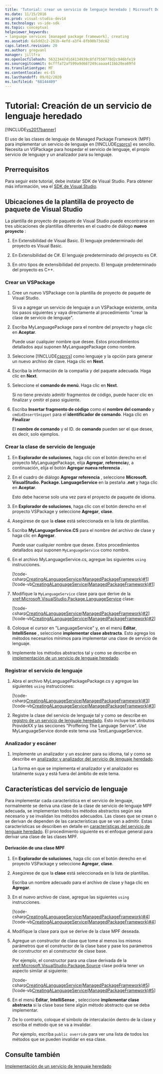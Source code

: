 ```yaml
---
title: 'Tutorial: crear un servicio de lenguaje heredado | Microsoft Docs'
ms.date: 11/15/2016
ms.prod: visual-studio-dev14
ms.technology: vs-ide-sdk
ms.topic: conceptual
helpviewer_keywords:
- language services [managed package framework], creating
ms.assetid: 6a5dd2c2-261b-4efd-a3f4-8fb90b73dc82
caps.latest.revision: 20
ms.author: gregvanl
manager: jillfra
ms.openlocfilehash: 56323447d1d4134939c8fd7550778d2c946bfe19
ms.sourcegitcommit: 6cfffa72af599a9d667249caaaa411bb28ea69fd
ms.translationtype: MT
ms.contentlocale: es-ES
ms.lasthandoff: 09/02/2020
ms.locfileid: "68144409"
---
```

# <a name="walkthrough-creating-a-legacy-language-service"></a>Tutorial: Creación de un servicio de lenguaje heredado
[!INCLUDE[vs2017banner](../../includes/vs2017banner.md)]

El uso de las clases de lenguaje de Managed Package Framework (MPF) para implementar un servicio de lenguaje en [!INCLUDE[csprcs](../../includes/csprcs-md.md)] es sencillo. Necesita un VSPackage para hospedar el servicio de lenguaje, el propio servicio de lenguaje y un analizador para su lenguaje.  
  
## <a name="prerequisites"></a>Prerrequisitos  
 Para seguir este tutorial, debe instalar SDK de Visual Studio. Para obtener más información, vea el [SDK de Visual Studio](../../extensibility/visual-studio-sdk.md).  
  
## <a name="locations-for-the-visual-studio-package-project-template"></a>Ubicaciones de la plantilla de proyecto de paquete de Visual Studio  
 La plantilla de proyecto de paquete de Visual Studio puede encontrarse en tres ubicaciones de plantillas diferentes en el cuadro de diálogo **nuevo proyecto** :  
  
1. En Extensibilidad de Visual Basic. El lenguaje predeterminado del proyecto es Visual Basic.  
  
2. En Extensibilidad de C#. El lenguaje predeterminado del proyecto es C#.  
  
3. En otro tipos de extensibilidad del proyecto. El lenguaje predeterminado del proyecto es C++.  
  
### <a name="create-a-vspackage"></a>Crear un VSPackage  
  
1. Cree un nuevo VSPackage con la plantilla de proyecto de paquete de Visual Studio.  
  
     Si va a agregar un servicio de lenguaje a un VSPackage existente, omita los pasos siguientes y vaya directamente al procedimiento "crear la clase de servicio de lenguaje".  
  
2. Escriba MyLanguagePackage para el nombre del proyecto y haga clic en **Aceptar**.  
  
     Puede usar cualquier nombre que desee. Estos procedimientos detallados aquí suponen MyLanguagePackage como nombre.  
  
3. Seleccione [!INCLUDE[csprcs](../../includes/csprcs-md.md)] como lenguaje y la opción para generar un nuevo archivo de clave. Haga clic en **Next**.  
  
4. Escriba la información de la compañía y del paquete adecuada. Haga clic en **Next**.  
  
5. Seleccione el **comando de menú**. Haga clic en **Next**.  
  
     Si no tiene previsto admitir fragmentos de código, puede hacer clic en finalizar y omitir el paso siguiente.  
  
6. Escriba **Insertar fragmento de código** como el **nombre del comando** y `cmdidInsertSnippet` para el **identificador de comando**. Haga clic en **Finalizar**  
  
     El **nombre de comando** y el ID. de **comando** pueden ser el que desee, es decir, solo ejemplos.  
  
### <a name="create-the-language-service-class"></a>Crear la clase de servicio de lenguaje  
  
1. En **Explorador de soluciones**, haga clic con el botón derecho en el proyecto MyLanguagePackage, elija **Agregar**, **referencia**y, a continuación, elija el botón **Agregar nueva referencia** .  
  
2. En el cuadro de diálogo **Agregar referencia** , seleccione **Microsoft. VisualStudio. Package. LanguageService** en la pestaña **.net** y haga clic en **Aceptar**.  
  
     Esto debe hacerse solo una vez para el proyecto de paquete de idioma.  
  
3. En **Explorador de soluciones**, haga clic con el botón derecho en el proyecto VSPackage y seleccione **Agregar**, **clase**.  
  
4. Asegúrese de que la **clase** está seleccionada en la lista de plantillas.  
  
5. Escriba **MyLanguageService.CS** para el nombre del archivo de clase y haga clic en **Agregar**.  
  
     Puede usar cualquier nombre que desee. Estos procedimientos detallados aquí suponen `MyLanguageService` como nombre.  
  
6. En el archivo MyLanguageService.cs, agregue las siguientes `using` instrucciones.  
  
     [!code-csharp[CreatingALanguageService(ManagedPackageFramework)#1](../../snippets/csharp/VS_Snippets_VSSDK/creatingalanguageservice(managedpackageframework)/cs/mylanguageservice.cs#1)]
     [!code-vb[CreatingALanguageService(ManagedPackageFramework)#1](../../snippets/visualbasic/VS_Snippets_VSSDK/creatingalanguageservice(managedpackageframework)/vb/mylanguageservice.vb#1)]  
  
7. Modifique la `MyLanguageService` clase para que derive de la <xref:Microsoft.VisualStudio.Package.LanguageService> clase:  
  
     [!code-csharp[CreatingALanguageService(ManagedPackageFramework)#2](../../snippets/csharp/VS_Snippets_VSSDK/creatingalanguageservice(managedpackageframework)/cs/mylanguageservice.cs#2)]
     [!code-vb[CreatingALanguageService(ManagedPackageFramework)#2](../../snippets/visualbasic/VS_Snippets_VSSDK/creatingalanguageservice(managedpackageframework)/vb/mylanguageservice.vb#2)]  
  
8. Coloque el cursor en "LanguageService" y, en el menú **Editar**, **IntelliSense** , seleccione **implementar clase abstracta**. Esto agrega los métodos necesarios mínimos para implementar una clase de servicio de lenguaje.  
  
9. Implemente los métodos abstractos tal y como se describe en [implementación de un servicio de lenguaje heredado](../../extensibility/internals/implementing-a-legacy-language-service2.md).  
  
### <a name="register-the-language-service"></a>Registrar el servicio de lenguaje  
  
1. Abra el archivo MyLanguagePackagePackage.cs y agregue las siguientes `using` instrucciones:  
  
     [!code-csharp[CreatingALanguageService(ManagedPackageFramework)#3](../../snippets/csharp/VS_Snippets_VSSDK/creatingalanguageservice(managedpackageframework)/cs/mylanguagepackagepackage.cs#3)]
     [!code-vb[CreatingALanguageService(ManagedPackageFramework)#3](../../snippets/visualbasic/VS_Snippets_VSSDK/creatingalanguageservice(managedpackageframework)/vb/mylanguagepackagepackage.vb#3)]  
  
2. Registre la clase del servicio de lenguaje tal y como se describe en [registro de un servicio de lenguaje heredado](../../extensibility/internals/registering-a-legacy-language-service1.md). Esto incluye los atributos ProvideXX y las secciones "Proffering The Language Service". Use MyLanguageService donde este tema usa TestLanguageService.  
  
### <a name="the-parser-and-scanner"></a>Analizador y escáner  
  
1. Implemente un analizador y un escáner para su idioma, tal y como se describe en [analizador y analizador del servicio de lenguaje heredado](../../extensibility/internals/legacy-language-service-parser-and-scanner.md).  
  
     La forma en que se implementa el analizador y el analizador es totalmente suya y está fuera del ámbito de este tema.  
  
## <a name="language-service-features"></a>Características del servicio de lenguaje  
 Para implementar cada característica en el servicio de lenguaje, normalmente se deriva una clase de la clase de servicio de lenguaje MPF adecuada, se implementan todos los métodos abstractos según sea necesario y se invalidan los métodos adecuados. Las clases que se crean o se derivan de dependen de las características que se van a admitir. Estas características se describen en detalle en [características del servicio de lenguaje heredado](../../extensibility/internals/legacy-language-service-features1.md). El procedimiento siguiente es el enfoque general para derivar una clase de las clases MPF.  
  
#### <a name="deriving-from-an-mpf-class"></a>Derivación de una clase MPF  
  
1. En **Explorador de soluciones**, haga clic con el botón derecho en el proyecto VSPackage y seleccione **Agregar**, **clase**.  
  
2. Asegúrese de que la **clase** está seleccionada en la lista de plantillas.  
  
     Escriba un nombre adecuado para el archivo de clase y haga clic en **Agregar**.  
  
3. En el nuevo archivo de clase, agregue las siguientes `using` instrucciones.  
  
     [!code-csharp[CreatingALanguageService(ManagedPackageFramework)#4](../../snippets/csharp/VS_Snippets_VSSDK/creatingalanguageservice(managedpackageframework)/cs/mysource.cs#4)]
     [!code-vb[CreatingALanguageService(ManagedPackageFramework)#4](../../snippets/visualbasic/VS_Snippets_VSSDK/creatingalanguageservice(managedpackageframework)/vb/mysource.vb#4)]  
  
4. Modifique la clase para que se derive de la clase MPF deseada.  
  
5. Agregue un constructor de clase que tome al menos los mismos parámetros que el constructor de la clase base y pase los parámetros de constructor en al constructor de clase base.  
  
     Por ejemplo, el constructor para una clase derivada de la <xref:Microsoft.VisualStudio.Package.Source> clase podría tener un aspecto similar al siguiente:  
  
     [!code-csharp[CreatingALanguageService(ManagedPackageFramework)#5](../../snippets/csharp/VS_Snippets_VSSDK/creatingalanguageservice(managedpackageframework)/cs/mysource.cs#5)]
     [!code-vb[CreatingALanguageService(ManagedPackageFramework)#5](../../snippets/visualbasic/VS_Snippets_VSSDK/creatingalanguageservice(managedpackageframework)/vb/mysource.vb#5)]  
  
6. En el menú **Editar**, **IntelliSense** , seleccione **implementar clase abstracta** si la clase base tiene algún método abstracto que se deba implementar.  
  
7. De lo contrario, coloque el símbolo de intercalación dentro de la clase y escriba el método que se va a invalidar.  
  
     Por ejemplo, escriba `public override` para ver una lista de todos los métodos que se pueden invalidar en esa clase.  
  
## <a name="see-also"></a>Consulte también  
 [Implementación de un servicio de lenguaje heredado](../../extensibility/internals/implementing-a-legacy-language-service1.md)
